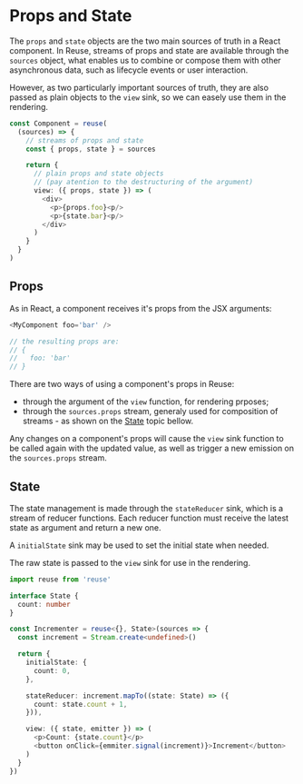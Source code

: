 # Props and State

The `props` and `state` objects are the two main sources of truth in a React component. In Reuse, streams of props and state are available through the `sources` object, what enables us to combine or compose them with other asynchronous data, such as lifecycle events or user interaction.

However, as two particularly important sources of truth, they are also passed as plain objects to the `view` sink, so we can easely use them in the rendering.

```typescript
const Component = reuse(
  (sources) => {
    // streams of props and state
    const { props, state } = sources

    return {
      // plain props and state objects
      // (pay atention to the destructuring of the argument)
      view: ({ props, state }) => (
        <div>
          <p>{props.foo}<p/>
          <p>{state.bar}<p/>
        </div>
      )
    }
  }
)
```

## Props

As in React, a component receives it's props from the JSX arguments:

```typescript
<MyComponent foo='bar' />

// the resulting props are:
// {
//   foo: 'bar'
// }
```

There are two ways of using a component's props in Reuse:

* through the argument of the `view` function, for rendering prposes;
* through the `sources.props` stream, generaly used for composition of streams - as shown on the [State](#state) topic bellow. 

Any changes on a component's props will cause the `view` sink function to be called again with the updated value, as well as trigger a new emission on the `sources.props` stream.

## State

The state management is made through the `stateReducer` sink, which is a stream of reducer functions. Each reducer function must receive the latest state as argument and return a new one.

A `initialState` sink may be used to set the initial state when needed.

The raw state is passed to the `view` sink for use in the rendering.

```typescript
import reuse from 'reuse'

interface State {
  count: number
}

const Incrementer = reuse<{}, State>(sources => {
  const increment = Stream.create<undefined>()

  return {
    initialState: {
      count: 0,
    },

    stateReducer: increment.mapTo((state: State) => ({
      count: state.count + 1,
    })),

    view: ({ state, emitter }) => (
      <p>Count: {state.count}</p>
      <button onClick={emmiter.signal(increment)}>Increment</button>
    )
  }
})
``` 